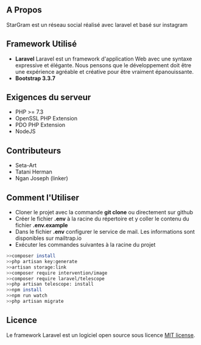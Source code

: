 
## A Propos
StarGram est un réseau social réalisé avec laravel et basé sur instagram

## Framework Utilisé 

* **Laravel**
Laravel est un framework d'application Web avec une syntaxe expressive et élégante. Nous pensons que le développement doit être une expérience agréable et créative pour être vraiment épanouissante.
* **Bootstrap 3.3.7**

## Exigences du serveur
* PHP >= 7.3
* OpenSSL PHP Extension
* PDO PHP Extension
* NodeJS

## Contributeurs
* Seta-Art
* Tatani Herman
* Ngan Joseph (linker)

## Comment l'Utiliser
* Cloner le projet avec la commande **git clone** ou directement sur github
* Créer le fichier **.env** à la racine du répertoire et y coller le contenu du fichier **.env.example**
*  Dans le fichier **.env** configurer le service de mail. Les informations sont disponibles sur mailtrap.io
* Exécuter les commandes suivantes à la racine du projet  
```bash  
>>composer install
>>php artisan key:generate 
>>artisan storage:link
>>composer require intervention/image
>>composer require laravel/telescope
>>php artisan telescope: install
>>npm install
>>npm run watch 
>>php artisan migrate
``` 

## Licence
Le framework Laravel est un logiciel open source sous licence [MIT license](https://opensource.org/licenses/MIT).
